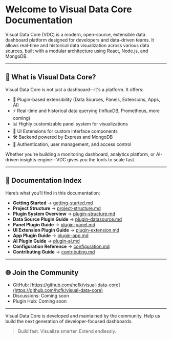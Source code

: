 # Welcome to Visual Data Core Documentation

Visual Data Core (VDC) is a modern, open-source, extensible data dashboard platform designed for developers and data-driven teams. It allows real-time and historical data visualization across various data sources, built with a modular architecture using React, Node.js, and MongoDB.

---

## 🚀 What is Visual Data Core?
Visual Data Core is not just a dashboard—it's a platform. It offers:

- 🔌 Plugin-based extensibility (Data Sources, Panels, Extensions, Apps, AI)
- ⚡ Real-time and historical data querying (InfluxDB, Prometheus, more coming)
- 📊 Highly customizable panel system for visualizations
- 🧩 UI Extensions for custom interface components
- 🛠️ Backend powered by Express and MongoDB
- 🔐 Authentication, user management, and access control

Whether you're building a monitoring dashboard, analytics platform, or AI-driven insights engine—VDC gives you the tools to scale fast.

---

## 📁 Documentation Index

Here’s what you’ll find in this documentation:

- **Getting Started** → [getting-started.md](./getting-started.md)
- **Project Structure** → [project-structure.md](./project-structure.md)
- **Plugin System Overview** → [plugin-structure.md](./plugin-structure.md)
- **Data Source Plugin Guide** → [plugin-datasource.md](./plugin-datasource.md)
- **Panel Plugin Guide** → [plugin-panel.md](./plugin-panel.md)
- **UI Extension Plugin Guide** → [plugin-extension.md](./plugin-extension.md)
- **App Plugin Guide** → [plugin-app.md](./plugin-app.md)
- **AI Plugin Guide** → [plugin-ai.md](./plugin-ai.md)
- **Configuration Reference** → [configuration.md](./configuration.md)
- **Contributing Guide** → [contributing.md](./contributing.md)

---

## 🌐 Join the Community
- GitHub: [https://github.com/hcfk/visual-data-core](https://github.com/hcfk/visual-data-core)
- Discussions: Coming soon
- Plugin Hub: Coming soon

---

Visual Data Core is developed and maintained by the community. Help us build the next generation of developer-focused dashboards.

> Build fast. Visualize smarter. Extend endlessly.